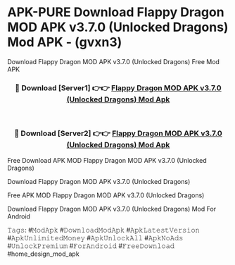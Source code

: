 # APK-PURE Download Flappy Dragon MOD APK v3.7.0 (Unlocked Dragons) Mod APK - (gvxn3)
Download Flappy Dragon MOD APK v3.7.0 (Unlocked Dragons) Free Mod APK

<div align="center">
<h3>🔴 Download [Server1] 👉👉 <a href="https://apk-comot.site?title=Flappy_Dragon_MOD_APK_v3.7.0_(Unlocked_Dragons)">Flappy Dragon MOD APK v3.7.0 (Unlocked Dragons) Mod Apk</a></h3><br>

<h3>🔴 Download [Server2] 👉👉 <a href="https://apk-comot.site?title=Flappy_Dragon_MOD_APK_v3.7.0_(Unlocked_Dragons)">Flappy Dragon MOD APK v3.7.0 (Unlocked Dragons) Mod Apk</a></h3>
</div>


Free Download APK MOD Flappy Dragon MOD APK v3.7.0 (Unlocked Dragons)

Download Flappy Dragon MOD APK v3.7.0 (Unlocked Dragons) 

Free APK MOD Flappy Dragon MOD APK v3.7.0 (Unlocked Dragons) 

Download Flappy Dragon MOD APK v3.7.0 (Unlocked Dragons) Mod For Android

𝚃𝚊𝚐𝚜: #𝙼𝚘𝚍𝙰𝚙𝚔 #𝙳𝚘𝚠𝚗𝚕𝚘𝚊𝚍𝙼𝚘𝚍𝙰𝚙𝚔 #𝙰𝚙𝚔𝙻𝚊𝚝𝚎𝚜𝚝𝚅𝚎𝚛𝚜𝚒𝚘𝚗 #𝙰𝚙𝚔𝚄𝚗𝚕𝚒𝚖𝚒𝚝𝚎𝚍𝙼𝚘𝚗𝚎𝚢 #𝙰𝚙𝚔𝚄𝚗𝚕𝚘𝚌𝚔𝙰𝚕𝚕 #𝙰𝚙𝚔𝙽𝚘𝙰𝚍𝚜 #𝚄𝚗𝚕𝚘𝚌𝚔𝙿𝚛𝚎𝚖𝚒𝚞𝚖 #𝙵𝚘𝚛𝙰𝚗𝚍𝚛𝚘𝚒𝚍 #𝙵𝚛𝚎𝚎𝙳𝚘𝚠𝚗𝚕𝚘𝚊𝚍 #home_design_mod_apk